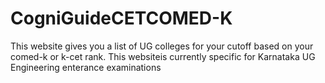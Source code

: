 # CogniGuideCETCOMED-K
This website gives you a list of UG colleges for your cutoff based on your comed-k or k-cet rank. This websiteis currently specific for Karnataka UG Engineering enterance examinations

